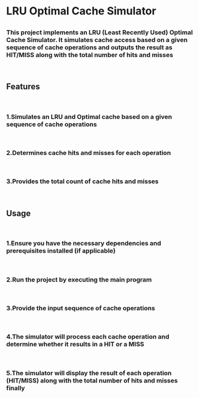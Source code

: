 # LRU Optimal Cache Simulator

## 

### This project implements an LRU (Least Recently Used) Optimal Cache Simulator. It simulates cache access based on a given sequence of cache operations and outputs the result as HIT/MISS along with the total number of hits and misses

</br>

## Features

</br>

### 1.Simulates an LRU and Optimal cache based on a given sequence of cache operations

</br>

### 2.Determines cache hits and misses for each operation

</br>

### 3.Provides the total count of cache hits and misses

</br>

## Usage

</br>

### 1.Ensure you have the necessary dependencies and prerequisites installed (if applicable)

</br>

### 2.Run the project by executing the main program

</br>

### 3.Provide the input sequence of cache operations

</br>

### 4.The simulator will process each cache operation and determine whether it results in a HIT or a MISS

</br>

### 5.The simulator will display the result of each operation (HIT/MISS) along with the total number of hits and misses finally